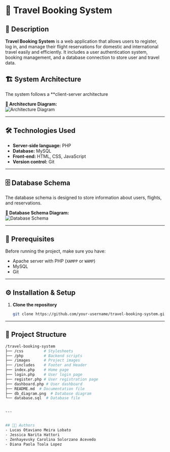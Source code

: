 # 🛫 Travel Booking System  

## 📖 Description  
**Travel Booking System** is a web application that allows users to register, log in, and manage their flight reservations for domestic and international travel easily and efficiently.  It includes a user authentication system, booking management, and a database connection to store user and travel data.


## 🏗️ System Architecture  
The system follows a **client-server architecture


**📌 Architecture Diagram:**  
![Architecture Diagram](path/to/architecture.png)  

---

## 🛠️ Technologies Used  
- **Server-side language:** PHP  
- **Database:** MySQL  
- **Front-end:** HTML, CSS, JavaScript  
- **Version control:** Git 

---

## 🗄️ Database Schema  
The database schema is designed to store information about users, flights, and reservations.  

**📌 Database Schema Diagram:**  
![Database Schema](path/to/db_diagram.png)  


---

## 📌 Prerequisites  
Before running the project, make sure you have:  
- Apache server with PHP (`XAMPP` or `WAMP`)  
- MySQL  
- Git  


---


## ⚙️ Installation & Setup  
1. **Clone the repository**  
   ```sh
   git clone https://github.com/your-username/travel-booking-system.git


---


## 📂 Project Structure  
```bash
/travel-booking-system
├── /css         # Stylesheets
├── /php         # Backend scripts 
├── /images      # Project images
├── /includes    # Footer and Header
├── index.php    # Home page
├── login.php    # User login page
├── register.php # User registration page
├── dashboard.php # User dashboard
├── README.md  # Documentation file
├── db_diagram.png  # Database diagram
└── database.sql  # Database file


---


## 👨‍💻 Authors
- Lucas Otaviano Meira Lobato  
- Jessica Narita Hattori
- Zenhayevsky Carolina Solorzano Acevedo  
- Diana Paola Toala Lopez
